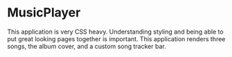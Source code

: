# MusicPlayer
This application is very CSS heavy. Understanding styling and being able to put great looking pages together is important. This application renders three songs, the album cover, and a custom song tracker bar.
